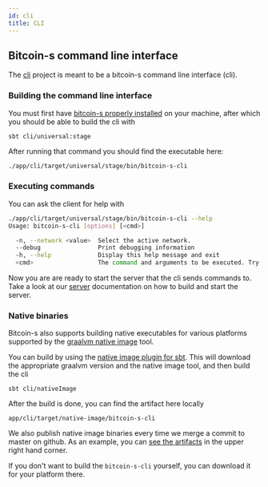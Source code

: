 ```yaml
---
id: cli
title: CLI
---
```



## Bitcoin-s command line interface

The [cli](/api/org/bitcoins/cli) project is meant to be a bitcoin-s command line interface (cli).

### Building the command line interface

You must first have [bitcoin-s properly installed](../getting-setup) on your machine, after which you should be able to build the cli with
```bashrc
sbt cli/universal:stage
```

After running that command you should find the executable here:

```bash
./app/cli/target/universal/stage/bin/bitcoin-s-cli
```

### Executing commands
You can ask the client for help with

```bash
./app/cli/target/universal/stage/bin/bitcoin-s-cli --help
Usage: bitcoin-s-cli [options] [<cmd>]

  -n, --network <value>  Select the active network.
  --debug                Print debugging information
  -h, --help             Display this help message and exit
  <cmd>                  The command and arguments to be executed. Try bitcoin-s-cli help for a list of all commands
```


Now you are are ready to start the server that the cli sends commands to. Take a look at our [server](server.md) documentation on how to build and start the server.

### Native binaries

Bitcoin-s also supports building native executables for various platforms supported by the [graalvm native image](https://www.graalvm.org/reference-manual/native-image/) tool.

You can build by using the [native image plugin for sbt](https://github.com/scalameta/sbt-native-image). This will download the appropriate graalvm
version and the native image tool, and then build the cli

```bashrc
sbt cli/nativeImage
```

After the build is done, you can find the artifact here locally

```bashrc
app/cli/target/native-image/bitcoin-s-cli
```

We also publish native image binaries every time we merge a commit to master on github.
As an example, you can [see the artifacts](https://github.com/bitcoin-s/bitcoin-s/actions?query=workflow%3A%22Native+Image+bitcoin-s-cli%22)
in the upper right hand corner.

If you don't want to build the `bitcoin-s-cli` yourself, you can download it for your platform there.